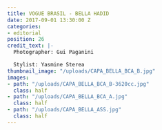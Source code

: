 ```yaml
---
title: VOGUE BRASIL - BELLA HADID
date: 2017-09-01 13:30:00 Z
categories:
- editorial
position: 26
credit_text: |-
  Photographer: Gui Paganini

  Stylist: Yasmine Sterea
thumbnail_image: "/uploads/CAPA_BELLA_BCA_B.jpg"
images:
- path: "/uploads/CAPA_BELLA_BCA_B-3620cc.jpg"
  class: half
- path: "/uploads/CAPA_BELLA_BCA_A.jpg"
  class: half
- path: "/uploads/CAPA_BELLA_ASS.jpg"
  class: half
---
```


